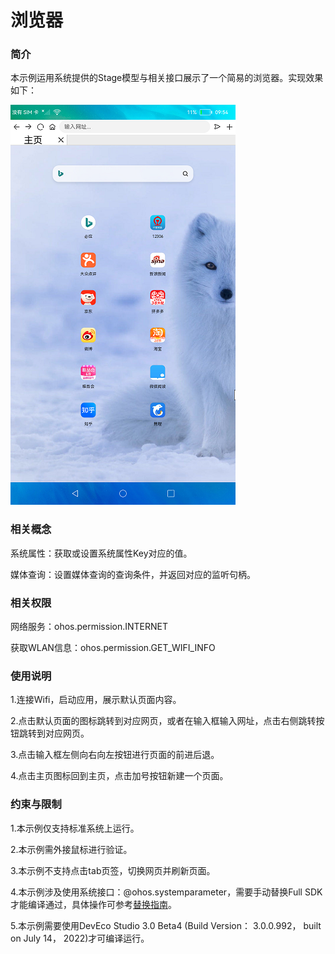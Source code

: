 # 浏览器

### 简介

本示例运用系统提供的Stage模型与相关接口展示了一个简易的浏览器。实现效果如下： 

![](screenshots/device/home.png)

### 相关概念

系统属性：获取或设置系统属性Key对应的值。

媒体查询：设置媒体查询的查询条件，并返回对应的监听句柄。


### 相关权限

网络服务：ohos.permission.INTERNET

获取WLAN信息：ohos.permission.GET_WIFI_INFO

### 使用说明

1.连接Wifi，启动应用，展示默认页面内容。

2.点击默认页面的图标跳转到对应网页，或者在输入框输入网址，点击右侧跳转按钮跳转到对应网页。

3.点击输入框左侧向右向左按钮进行页面的前进后退。

4.点击主页图标回到主页，点击加号按钮新建一个页面。

###  约束与限制

1.本示例仅支持标准系统上运行。

2.本示例需外接鼠标进行验证。

3.本示例不支持点击tab页签，切换网页并刷新页面。

4.本示例涉及使用系统接口：@ohos.systemparameter，需要手动替换Full SDK才能编译通过，具体操作可参考[替换指南](https://docs.openharmony.cn/pages/v3.2/zh-cn/application-dev/quick-start/full-sdk-switch-guide.md/)。

5.本示例需要使用DevEco Studio 3.0 Beta4 (Build Version： 3.0.0.992， built on July 14， 2022)才可编译运行。
